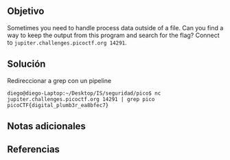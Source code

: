 ## Objetivo
Sometimes you need to handle process data outside of a file. Can you find a way to keep the output from this program and search for the flag? Connect to `jupiter.challenges.picoctf.org 14291`.
## Solución
Redireccionar a grep con un pipeline 

```
diego@diego-Laptop:~/Desktop/IS/seguridad/pico$ nc jupiter.challenges.picoctf.org 14291 | grep pico
picoCTF{digital_plumb3r_ea8bfec7}

```
## Notas adicionales

## Referencias
